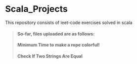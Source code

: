 # Scala_Projects
This repository consists of leet-code exercises solved in scala
> #### So-far, files uploaded are as follows:
> #### Minimum Time to make a rope colorful!
> #### Check If Two Strings Are Equal

